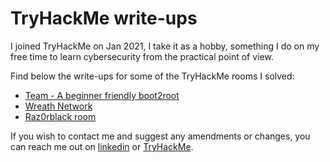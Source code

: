 # TryHackMe write-ups

I joined TryHackMe on Jan 2021, I take it as a hobby, something I do on my free time to learn cybersecurity from the practical point of view.

Find below the write-ups for some of the TryHackMe rooms I solved:
- [Team - A beginner friendly boot2root](https://npalumbo.github.io/thm-writeups/team)
- [Wreath Network](https://npalumbo.github.io/thm-writeups/wreath_network)
- [Raz0rblack room](https://npalumbo.github.io/thm-writeups/raz0rblack)

If you wish to contact me and suggest any amendments or changes, you can reach me out on [linkedin](https://es.linkedin.com/in/nicol%C3%A1s-palumbo-9372615) or [TryHackMe](https://tryhackme.com/p/nicopalumbo).
